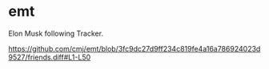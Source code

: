 # emt
Elon Musk following Tracker.

https://github.com/cmj/emt/blob/3fc9dc27d9ff234c819fe4a16a786924023d9527/friends.diff#L1-L50
